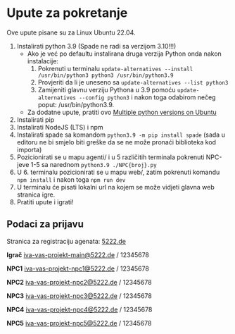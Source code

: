# Upute za pokretanje 

Ove upute pisane su za Linux Ubuntu 22.04.

1. Instalirati python 3.9 (Spade ne radi sa verzijom 3.10!!!)
    - Ako je već po defaultu instalirana druga verzija Python onda nakon instalacije:
        1. Pokrenuti u terminalu `update-alternatives --install /usr/bin/python3 python3 /usr/bin/python3.9`
        2. Provjeriti da li je uneseno sa `update-alternatives --list python3`
        3. Zamijeniti glavnu verziju Pythona u 3.9 pomoću `update-alternatives --config python3` i nakon toga odabirom nečeg poput: /usr/bin/python3.9.
    - Za dodatne upute, pratiti ovo [Multiple python versions on Ubuntu](https://hackersandslackers.com/multiple-python-versions-ubuntu-20-04/)
2. Instalirati pip 
3. Instalirati NodeJS (LTS) i npm
4. Instalirati spade sa komandom `python3.9 -m pip install spade` (sada u editoru ne bi smjelo biti greške da se ne može pronaći biblioteka kod importa)
5. Pozicionirati se u mapu agenti/ i u 5 različitih terminala pokrenuti NPC-jeve 1-5 sa narednom `python3.9 ./NPC{broj}.py`
6. U 6. terminalu pozicionirati se u mapu web/, zatim pokrenuti komandu `npm install` i nakon toga `npm run dev`
7. U terminalu će pisati lokalni url na kojem se može vidjeti glavna web stranica igre.
8. Pratiti upute i igrati!


## Podaci za prijavu

Stranica za registraciju agenata: [5222.de](https://5222.de)

**Igrač** 
iva-vas-projekt-main@5222.de / 12345678

**NPC1** 
iva-vas-projekt-npc1@5222.de / 12345678

**NPC2** 
iva-vas-projekt-npc2@5222.de / 12345678

**NPC3** 
iva-vas-projekt-npc3@5222.de / 12345678

**NPC4** 
iva-vas-projekt-npc4@5222.de / 12345678

**NPC5** 
iva-vas-projekt-npc5@5222.de / 12345678

